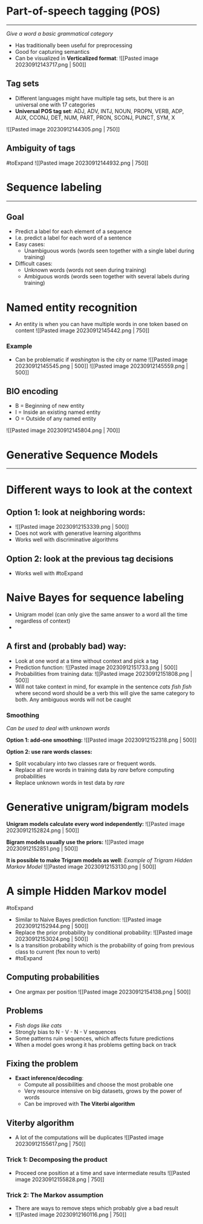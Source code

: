 
# Part-of-speech tagging (POS)
---
*Give a word a basic grammatical category*

* Has traditionally been useful for preprocessing
* Good for capturing semantics
* Can be visualized in **Verticalized format**:
	![[Pasted image 20230912143717.png | 500]]


## Tag sets

* Different languages might have multiple tag sets, but there is an universal one with 17 categories
* **Universal POS tag set**: ADJ, ADV, INTJ, NOUN, PROPN, VERB, ADP, AUX, CCONJ, DET, NUM, PART, PRON, SCONJ, PUNCT, SYM, X

![[Pasted image 20230912144305.png | 750]]

## Ambiguity of tags
#toExpand 
![[Pasted image 20230912144932.png | 750]]


# Sequence labeling
---
## Goal
* Predict a label for each element of a sequence 
* I.e. predict a label for each word of a sentence 
* Easy cases: 
	*  Unambiguous words (words seen together with a single label during training)
*  Difficult cases:
	* Unknown words (words not seen during training) 
	* Ambiguous words (words seen together with several labels during training)


# Named entity recognition

* An entity is when you can have multiple words in one token based on content
![[Pasted image 20230912145442.png | 750]]

### Example
* Can be problematic if *washington* is the city or name
![[Pasted image 20230912145545.png | 500]]
![[Pasted image 20230912145559.png | 500]]

## BIO encoding

* B = Beginning of new entity
* I = Inside an existing named entity 
* O = Outside of any named entity

![[Pasted image 20230912145804.png | 700]]


# Generative Sequence Models
---

# Different ways to look at the context

## Option 1: look at neighboring words:
* ![[Pasted image 20230912153339.png | 500]]
* Does not work with generative learning algorithms
* Works well with discriminative algorithms


## Option 2: look at the previous tag decisions
* Works well with #toExpand 


# Naive Bayes for sequence labeling

* Unigram model (can only give the same answer to a word all the time regardless of context)
* 

## A first and (probably bad) way:
* Look at one word at a time without context and pick a tag
* Prediction function: ![[Pasted image 20230912151733.png | 500]]
* Probabilities from training data: ![[Pasted image 20230912151808.png | 500]]
* Will not take context in mind, for example in the sentence *cats fish fish* where second word should be a verb this will give the same category to both. Any ambiguous words will not be caught



### Smoothing
_Can be used to deal with unknown words_

**Option 1: add-one smoothing:** ![[Pasted image 20230912152318.png | 500]]

**Option 2: use rare words classes:**
* Split vocabulary into two classes rare or frequent words.
* Replace all rare words in training data by _rare_ before computing probabilities
* Replace unknown words in test data by _rare_


# Generative unigram/bigram models

**Unigram models calculate every word independently:**
![[Pasted image 20230912152824.png | 500]]

**Bigram models usually use the priors:**
![[Pasted image 20230912152851.png | 500]]

**It is possible to make Trigram models as well:**
*Example of Trigram Hidden Markov Model*
![[Pasted image 20230912153130.png | 500]]

# A simple Hidden Markov model

#toExpand 
* Similar to Naive Bayes prediction function: ![[Pasted image 20230912152944.png | 500]]
* Replace the prior probability by conditional probability: ![[Pasted image 20230912153024.png | 500]]
* Is a transition probability which is the probability of going from previous class to current (fex noun to verb)
* #toExpand 

## Computing probabilities
* One argmax per position ![[Pasted image 20230912154138.png | 500]]


## Problems
* *Fish dogs like cats*
* Strongly bias to N - V - N - V sequences
* Some patterns ruin sequences, which affects future predictions
* When a model goes wrong it has problems getting back on track


## Fixing the problem
* **Exact inference/decoding**:
	* Compute all possibilities and choose the most probable one
	* Very resource intensive on big datasets, grows by the power of words
	* Can be improved with **The Viterbi algorithm**


## Viterby algorithm
* A lot of the computations will be duplicates ![[Pasted image 20230912155617.png | 750]]
### Trick 1: Decomposing the product
* Proceed one position at a time and save intermediate results ![[Pasted image 20230912155828.png | 750]]
### Trick 2: The Markov assumption

* There are ways to remove steps which probably give a bad result
* ![[Pasted image 20230912160116.png | 750]]




